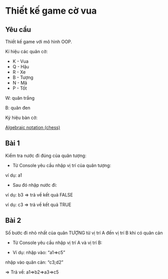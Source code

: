 # Thiết kế game cờ vua

## Yêu cầu

Thiết kế game với mô hình OOP.

Kí hiệu các quân cờ:

- K - Vua
- Q - Hậu
- R - Xe
- B - Tượng
- N - Mã
- P - Tốt

W: quân trắng

B: quân đen

Ký hiệu bàn cờ:

[Algebraic notation (chess)](https://en.wikipedia.org/wiki/Algebraic_notation_(chess)#/media/File:SCD_algebraic_notation.svg)

## Bài 1

Kiểm tra nước đi đúng của quân tượng:

- Từ Console yêu cầu nhập vị trí của quân tượng:

ví dụ: a1

- Sau đó nhập nước đi:

ví dụ: b3 => trả về kết quả FALSE

ví dụ: c3 => trả về kết quả TRUE

## Bài 2

Số bước đi nhỏ nhất của quân TƯỢNG từ vị trí A đến vị trí B khi có quân cản

- Từ Console yêu cầu nhập vị trí A và vị trí B:

- Ví dụ:	nhập vào: “a1=>c5”

nhập vào quân cản: “c3;d2”

=> Trả về: a1=>b2=>a3=>c5